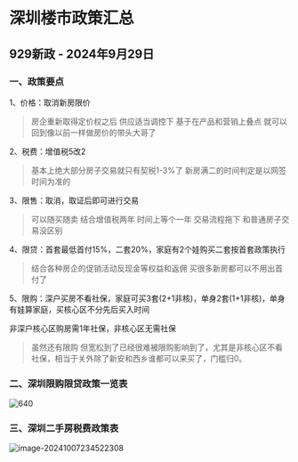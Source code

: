 # 深圳楼市政策汇总

## 929新政 - 2024年9月29日

### 一、政策要点

1、价格：取消新房限价

> 房企重新取得定价权之后 供应适当调控下 基于在产品和营销上叠点 就可以回到像以前一样做房价的带头大哥了



2、税费：增值税5改2

> 基本上绝大部分房子交易就只有契税1-3%了 新房满二的时间判定是以网签时间为准的



3、限售：取消，取证后即可进行交易

> 可以随买随卖 结合增值税两年 时间上等个一年 交易流程拖下 和普通房子交易没区别



4、限贷：首套最低首付15%，二套20%，家庭有2个娃购买二套按首套政策执行

> 结合各种房企的促销活动反现金等权益和返佣 买很多新房都可以不用出首付了



5、限购：深户买房不看社保，家庭可买3套(2+1非核)，单身2套(1+1非核)，单身有娃算家庭，买核心区不分先后买入时间

非深户核心区购房需1年社保，非核心区无需社保

> 虽然还有限购 但宽松到了已经很难被限购影响到了，尤其是非核心区不看社保，相当于关外除了新安和西乡谁都可以来买了，门槛归0。

### 二、深圳限购限贷政策一览表

![640](https://0071.oss-cn-shenzhen.aliyuncs.com/uPic/2024/1728315883-ZRKREj.png)



### 三、深圳二手房税费政策表

![image-20241007234522308](https://0071.oss-cn-shenzhen.aliyuncs.com/uPic/2024/1728315922-gp0nCn.png)
